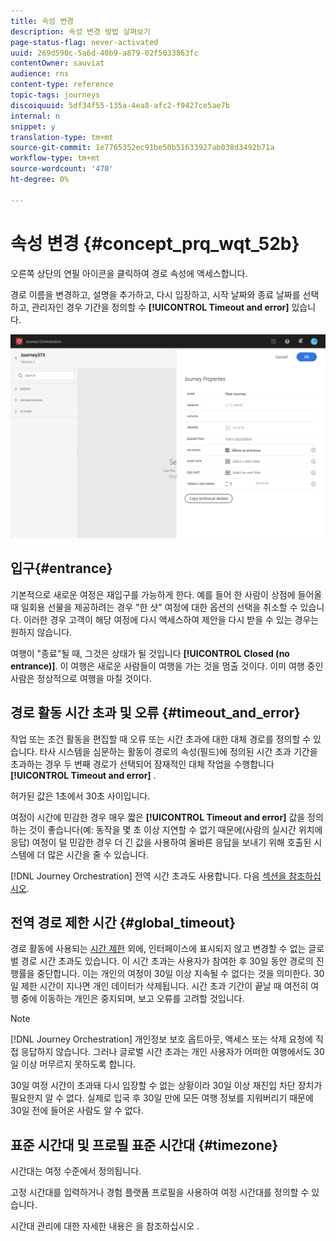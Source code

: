 ```yaml
---
title: 속성 변경
description: 속성 변경 방법 살펴보기
page-status-flag: never-activated
uuid: 269d590c-5a6d-40b9-a879-02f5033863fc
contentOwner: sauviat
audience: rns
content-type: reference
topic-tags: journeys
discoiquuid: 5df34f55-135a-4ea8-afc2-f9427ce5ae7b
internal: n
snippet: y
translation-type: tm+mt
source-git-commit: 1e7765352ec91be50b51633927ab038d3492b71a
workflow-type: tm+mt
source-wordcount: '470'
ht-degree: 0%

---
```




# 속성 변경 {#concept_prq_wqt_52b}

오른쪽 상단의 연필 아이콘을 클릭하여 경로 속성에 액세스합니다.

경로 이름을 변경하고, 설명을 추가하고, 다시 입장하고, 시작 날짜와 종료 날짜를 선택하고, 관리자인 경우 기간을 정의할 수 **[!UICONTROL Timeout and error]** 있습니다.

![](../assets/journey32.png)

## 입구{#entrance}

기본적으로 새로운 여정은 재입구를 가능하게 한다. 예를 들어 한 사람이 상점에 들어올 때 일회용 선물을 제공하려는 경우 &quot;한 샷&quot; 여정에 대한 옵션의 선택을 취소할 수 있습니다. 이러한 경우 고객이 해당 여정에 다시 액세스하여 제안을 다시 받을 수 있는 경우는 원하지 않습니다.

여행이 &quot;종료&quot;될 때, 그것은 상태가 될 것입니다 **[!UICONTROL Closed (no entrance)]**. 이 여행은 새로운 사람들이 여행을 가는 것을 멈출 것이다. 이미 여행 중인 사람은 정상적으로 여행을 마칠 것이다.

## 경로 활동 시간 초과 및 오류 {#timeout_and_error}

작업 또는 조건 활동을 편집할 때 오류 또는 시간 초과에 대한 대체 경로를 정의할 수 있습니다. 타사 시스템을 심문하는 활동이 경로의 속성(필드)에 정의된 시간 초과 기간을 초과하는 경우 두 번째 경로가 선택되어 잠재적인 대체 작업을 수행합니다&#x200B;**[!UICONTROL Timeout and  error]** .

허가된 값은 1초에서 30초 사이입니다.

여정이 시간에 민감한 경우 매우 짧은 **[!UICONTROL Timeout and error]** 값을 정의하는 것이 좋습니다(예: 동작을 몇 초 이상 지연할 수 없기 때문에(사람의 실시간 위치에 응답) 여정이 덜 민감한 경우 더 긴 값을 사용하여 올바른 응답을 보내기 위해 호출된 시스템에 더 많은 시간을 줄 수 있습니다.

[!DNL Journey Orchestration] 전역 시간 초과도 사용합니다. 다음 [섹션을 참조하십시오](#global_timeout).

## 전역 경로 제한 시간 {#global_timeout}

경로 활동에 사용되는 [시간 제한](#timeout_and_error) 외에, 인터페이스에 표시되지 않고 변경할 수 없는 글로벌 경로 시간 초과도 있습니다. 이 시간 초과는 사용자가 참여한 후 30일 동안 경로의 진행률을 중단합니다. 이는 개인의 여정이 30일 이상 지속될 수 없다는 것을 의미한다. 30일 제한 시간이 지나면 개인 데이터가 삭제됩니다. 시간 초과 기간이 끝날 때 여전히 여행 중에 이동하는 개인은 중지되며, 보고 오류를 고려할 것입니다.

>[!NOTE]
>
>[!DNL Journey Orchestration] 개인정보 보호 옵트아웃, 액세스 또는 삭제 요청에 직접 응답하지 않습니다. 그러나 글로벌 시간 초과는 개인 사용자가 어떠한 여행에서도 30일 이상 머무르지 못하도록 합니다.

30일 여정 시간이 초과돼 다시 입장할 수 없는 상황이라 30일 이상 재진입 차단 장치가 필요한지 알 수 없다. 실제로 입국 후 30일 만에 모든 여행 정보를 지워버리기 때문에 30일 전에 들어온 사람도 알 수 없다.

## 표준 시간대 및 프로필 표준 시간대 {#timezone}

시간대는 여정 수준에서 정의됩니다.

고정 시간대를 입력하거나 경험 플랫폼 프로필을 사용하여 여정 시간대를 정의할 수 있습니다.

시간대 관리에 대한 자세한 내용은 을 참조하십시오 [](../building-journeys/timezone-management.md).
